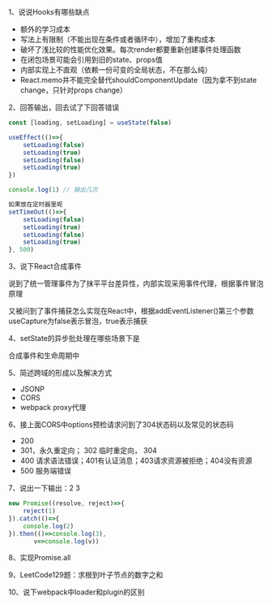 1、说说Hooks有哪些缺点

- 额外的学习成本
- 写法上有限制（不能出现在条件或者循环中），增加了重构成本
- 破坏了浅比较的性能优化效果。每次render都要重新创建事件处理函数
- 在闭包场景可能会引用到旧的state、props值
- 内部实现上不直观（依赖一份可变的全局状态，不在那么纯）
- React.memo并不能完全替代shouldComponentUpdate（因为拿不到state change，只针对props change）

2、回答输出，回去试了下回答错误

```js
const [loading, setLoading] = useState(false)

useEffect(()=>{
    setLoading(false)
    setLoading(true)
    setLoading(false)
    setLoading(true)
})

console.log(1) // 输出几次

如果放在定时器里呢
setTimeOut(()=>{
    setLoading(false)
    setLoading(true)
    setLoading(false)
    setLoading(true)
}, 500)
```

3、说下React合成事件

说到了统一管理事件为了抹平平台差异性，内部实现采用事件代理，根据事件冒泡原理

又被问到了事件捕获怎么实现在React中，根据addEventListener()第三个参数useCapture为false表示冒泡，true表示捕获

4、setState的异步批处理在哪些场景下是

合成事件和生命周期中

5、简述跨域的形成以及解决方式

- JSONP
- CORS
- webpack proxy代理

6、接上面CORS中options预检请求问到了304状态码以及常见的状态码

- 200
- 301，永久重定向； 302 临时重定向， 304
- 400 请求语法错误；401有认证消息；403请求资源被拒绝；404没有资源
- 500 服务端错误

7、说出一下输出：2 3

```js
new Promise((resolve, reject)=>{
    reject(1)
}).catch(()=>{
    console.log(2)
}).then(()=>console.log(3),
       v=>console.log(v))
```

8、实现Promise.all

9、LeetCode129题：求根到叶子节点的数字之和

10、说下webpack中loader和plugin的区别